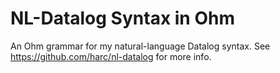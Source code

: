 # NL-Datalog Syntax in Ohm

An Ohm grammar for my natural-language Datalog syntax. See https://github.com/harc/nl-datalog for more info.
